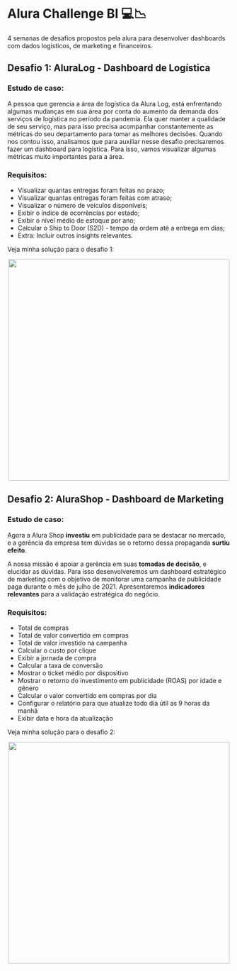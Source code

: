 # Alura Challenge BI :computer::chart_with_downwards_trend:

4 semanas de desafios propostos pela alura para desenvolver dashboards com dados logísticos, de marketing e financeiros.

## 

## Desafio 1: AluraLog - Dashboard de Logística

### 

### Estudo de caso:

A pessoa que gerencia a área de logística da Alura Log, está  enfrentando algumas mudanças em sua área por conta do aumento da demanda dos serviços de logística no período da pandemia. Ela quer manter a  qualidade de seu serviço, mas para isso precisa acompanhar  constantemente as métricas do seu departamento para tomar as melhores  decisões. Quando nos contou isso, analisamos que para auxiliar nesse  desafio precisaremos fazer um dashboard para logística. Para isso, vamos visualizar algumas métricas muito importantes para a área.

### 

### Requisitos:

- Visualizar quantas entregas foram feitas no prazo;
- Visualizar quantas entregas foram feitas com atraso;
- Visualizar o número de veículos disponíveis;
- Exibir o índice de ocorrências por estado;
- Exibir o nível médio de estoque por ano;
- Calcular o Ship to Door (S2D) - tempo da ordem até a entrega em dias;
- Extra: Incluir outros insights relevantes.

Veja minha solução para o desafio 1:

<p align="center">
  <a href="https://user-images.githubusercontent.com/91086296/135206469-adf33a21-1714-49e1-89f4-cf684a3b4397.png"><img src="https://user-images.githubusercontent.com/91086296/135206469-adf33a21-1714-49e1-89f4-cf684a3b4397.png" width="500" position="center"/></a>
</p>


## Desafio 2: AluraShop - Dashboard de Marketing

### Estudo de caso:

Agora a Alura Shop **investiu** em publicidade para se destacar no mercado, e a gerência da empresa tem dúvidas se o retorno dessa propaganda **surtiu efeito**.

A nossa missão é apoiar a gerência em suas **tomadas de decisão**, e elucidar as dúvidas. Para isso desenvolveremos um dashboard  estratégico de marketing com o objetivo de monitorar uma campanha de  publicidade paga durante o mês de julho de 2021. Apresentaremos **indicadores relevantes** para a validação estratégica do negócio.

### Requisitos:

<ul>
    <li>Total de compras</li>
    <li>Total de valor convertido em compras</li>
    <li>Total de valor investido na campanha</li>
    <li>Calcular o custo por clique</li>
    <li>Exibir a jornada de compra</li>
    <li>Calcular a taxa de conversão</li>
    <li>Mostrar o ticket médio por dispositivo</li>
    <li>Mostrar o retorno do investimento em publicidade (ROAS) por idade e gênero</li>
    <li>Calcular o valor convertido em compras por dia</li>
    <li>Configurar o relatório para que atualize todo dia útil as 9 horas da manhã</li>
    <li>Exibir data e hora da atualização</li>
</ul>



Veja minha solução para o desafio 2:


<p align="center">
  <a href="https://user-images.githubusercontent.com/91086296/143540786-9f27c264-421b-4c02-91c9-cf98518a30eb.png"><img src="https://user-images.githubusercontent.com/91086296/143540786-9f27c264-421b-4c02-91c9-cf98518a30eb.png" width="500" position="center"/></a>
</p>
